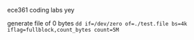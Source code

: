 ece361 coding labs yey

generate file of 0 bytes
`dd if=/dev/zero of=./test.file bs=4k iflag=fullblock,count_bytes count=5M`